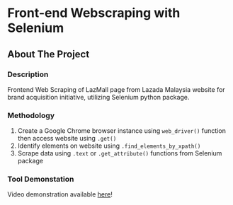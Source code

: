 # Front-end Webscraping with Selenium

## About The Project

### Description
Frontend Web Scraping of LazMall page from Lazada Malaysia website for brand acquisition initiative, utilizing Selenium python package.

### Methodology
1. Create a Google Chrome browser instance using `web_driver()` function then access website using `.get()`
2. Identify elements on website using `.find_elements_by_xpath()`
3. Scrape data using `.text` or `.get_attribute()` functions from Selenium package

### Tool Demonstation
Video demonstration available [here](https://drive.google.com/file/d/1GVEgEh7IegeHb-w5PQHywozWOsZni_Do/view?usp=sharing)!
